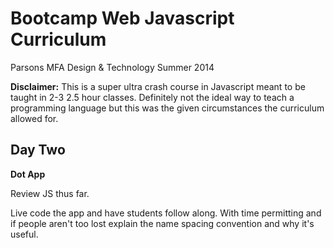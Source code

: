 # Bootcamp Web Javascript Curriculum
Parsons MFA Design & Technology 
Summer 2014

__Disclaimer:__ This is a super ultra crash course in Javascript meant to be taught in 2-3 2.5 hour classes. Definitely not the ideal way to teach a programming language but this was the given circumstances the curriculum allowed for.

## Day Two
**Dot App** 

Review JS thus far.

Live code the app and have students follow along. With time permitting and if people aren't too lost explain the name spacing convention and why it's useful.



